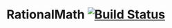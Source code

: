 # RationalMath [![Build Status](https://travis-ci.org/fanatt20/RationalMath.svg?branch=master)](https://travis-ci.org/fanatt20/RationalMath)
